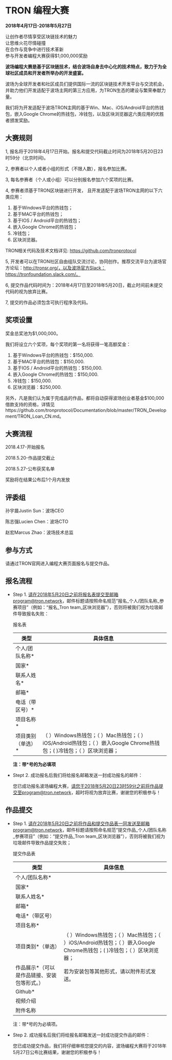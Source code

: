 # TRON 编程大赛

**2018年4月17日-2018年5月27日**

让创作者尽情享受区块链技术的魅力  
让思维火花尽情碰撞  
在合作与竞争中进行技术革新  
参与开发者编程大赛获得$1,000,000奖励

**波场编程大赛是基于区块链技术，结合波场自身去中心化的技术特点，致力于为全球社区成员和开发者所举办的开发盛宴。**

波场为全球开发者和社区成员们提供国际一流的区块链技术开发平台与交流机会， 并助力他们开发适配于波场主网的第三方应用，为TRON生态的建设与繁荣奉献力量。  

我们将为开发适配于波场TRON主网的基于Win、Mac、iOS/Android平台的热钱包，嵌入Google Chrome的热钱包，冷钱包，以及区块浏览器这六类应用的优胜者颁发奖励。

## 大赛规则

1, 报名将于2018年4月17日开始。报名和提交代码截止时间为2018年5月20日23时59分（北京时间)。

2, 参赛者以个人或者小组的形式（不限人数），报名参加比赛。

3, 每名参赛者（个人或小组）可以分别报名参加六个奖项的比赛。

4, 参赛者须基于TRON区块链进行开发， 且开发适配于波场TRON主网的以下六类应用：  
    
   1)	基于Windows平台的热钱包；
   2)	基于MAC平台的热钱包；
   3)	基于IOS / Android平台的热钱包；
   4)	嵌入Google Chrome的热钱包；
   5)	冷钱包；
   6)	区块浏览器。

   TRON相关代码及技术文档详见: https://github.com/tronprotocol

5, 开发者可以在TRON社区自由组队交流讨论，协同创作。推荐交流平台为波场官方论坛：http://tronsr.org/，以及波场官方Slack：https://tronfoundation.slack.com/。

6, 提交作品代码时间为：2018年4月17日至2018年5月20日，截止时间前未提交代码的视为放弃比赛。

7, 提交的作品必须包含可执行程序及代码。

## 奖项设置

奖金总奖池为$1,000,000。  

我们将设立六个奖项，每个奖项的第一名将获得一笔高额奖金：  

1.	基于Windows平台的热钱包：$150,000.
2.	基于MAC平台的热钱包：$150,000.
3.	基于IOS / Android平台的热钱包：$150,000.
4.	嵌入Google Chrome的热钱包：$150,000.
5.	冷钱包：$150,000.
6.	区块浏览器：$250,000.

另外，凡是我们认为属于完成品的作品，都将自动获得波场创业者基金$100,000借款支持的资格，详情见https://github.com/tronprotocol/Documentation/blob/master/TRON_Development/TRON_Loan_CN.md。


## 大赛流程

2018.4.17-开始报名  

2018.5.20-作品提交截止  

2018.5.27-公布获奖名单  

奖励将在结果公布后1个月内发放

## 评委组

孙宇晨Justin Sun：波场CEO  

陈志强Lucien Chen：波场CTO  

赵宏Marcus Zhao：波场技术总监

## 参与方式

请通过TRON官网进入编程大赛页面报名与提交作品。

## 报名流程

+ Step 1. 请在2018年5月20日之前将报名表提交至邮箱program@tron.network，邮件标题请按照命名规范“报名_个人/团队名称_参赛项目”（例如：“报名_Tron team_区块浏览器”），否则将被我们视为垃圾邮件导致报名失败：
 
    报名表
    
    |类型|具体信息|  
    |---|---| 
    |个人/团队名称*|    
    |国家*|
    |联系人姓名*|
    |邮箱*|
    |电话（带区号）*|
    |项目名称*|
    |项目类别（单选）*|（ ）Windows热钱包；（ ）Mac热钱包；（ ）iOS/Android热钱包；（ ）嵌入Google Chrome热钱包；(  )冷钱包；（ ）区块浏览器；|
    
    **注：带*号的为必填项**
 
+ Stept 2. 成功报名后我们将给报名邮箱发送一封成功报名的邮件：

    您已成功报名波场编程大赛，请您于2018年5月20日23时59分之前将作品提交至program@tron.network，超时将视为放弃比赛，谢谢您的积极参与！
 
 ## 作品提交
 
+ Step 1. 请在2018年5月20日之前将作品和提交作品表一同发送至邮箱program@tron.network，邮件标题请按照命名规范“提交作品_个人/团队名称_参赛项目”（例如：“提交作品_Tron team_区块浏览器”），否则将被我们视为垃圾邮件导致作品提交失败；

    提交作品表

    |类型|具体信息|
    |---|---|
    |个人/团队名称*|
    |国家*|
    |联系人姓名*|
    |邮箱*|
    |电话*（带区号）|
    |项目名称*|
    |项目类别*（单选）|（ ）Windows热钱包；（ ）Mac热钱包；（ ）iOS/Android热钱包；（ ）嵌入Google Chrome热钱包；(  )冷钱包；（ ）区块浏览器；|
    |作品展示*（可以是作品链接、安装包等形式。）|若为安装包等其他形式，请以附件形式发送。|
    |Github*|
    |视频介绍|
    |附件名称|
    注：带*号的为必填项。
 
+ Step 2. 成功报名后我们将给报名邮箱发送一封成功提交作品的邮件：

    您已成功提交作品，我们将仔细审核您提交的内容，波场编程大赛将于2018年5月27日公布比赛结果，谢谢您的积极参与！ 
 



